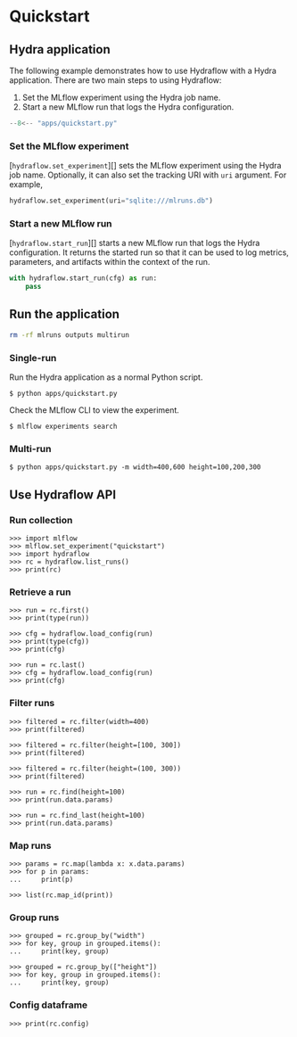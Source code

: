 # Quickstart

## Hydra application

The following example demonstrates how to use Hydraflow with a Hydra application.
There are two main steps to using Hydraflow:

1. Set the MLflow experiment using the Hydra job name.
2. Start a new MLflow run that logs the Hydra configuration.

```python title="apps/quickstart.py" linenums="1" hl_lines="24 26"
--8<-- "apps/quickstart.py"
```

### Set the MLflow experiment

[`hydraflow.set_experiment`][] sets the MLflow experiment using the Hydra job name.
Optionally, it can also set the tracking URI with `uri` argument.
For example,

```python
hydraflow.set_experiment(uri="sqlite:///mlruns.db")
```

### Start a new MLflow run

[`hydraflow.start_run`][] starts a new MLflow run that logs the Hydra configuration.
It returns the started run so that it can be used to log metrics, parameters, and artifacts
within the context of the run.

```python
with hydraflow.start_run(cfg) as run:
    pass
```

## Run the application

```bash exec="on"
rm -rf mlruns outputs multirun
```

### Single-run

Run the Hydra application as a normal Python script.

```console exec="1" source="console"
$ python apps/quickstart.py
```

Check the MLflow CLI to view the experiment.

```console exec="1" source="console"
$ mlflow experiments search
```

### Multi-run

```console exec="1" source="console"
$ python apps/quickstart.py -m width=400,600 height=100,200,300
```

## Use Hydraflow API

### Run collection

```pycon exec="1" source="console" session="quickstart"
>>> import mlflow
>>> mlflow.set_experiment("quickstart")
>>> import hydraflow
>>> rc = hydraflow.list_runs()
>>> print(rc)
```

### Retrieve a run

```pycon exec="1" source="console" session="quickstart"
>>> run = rc.first()
>>> print(type(run))
```

```pycon exec="1" source="console" session="quickstart"
>>> cfg = hydraflow.load_config(run)
>>> print(type(cfg))
>>> print(cfg)
```

```pycon exec="1" source="console" session="quickstart"
>>> run = rc.last()
>>> cfg = hydraflow.load_config(run)
>>> print(cfg)
```

### Filter runs

```pycon exec="1" source="console" session="quickstart"
>>> filtered = rc.filter(width=400)
>>> print(filtered)
```

```pycon exec="1" source="console" session="quickstart"
>>> filtered = rc.filter(height=[100, 300])
>>> print(filtered)
```

```pycon exec="1" source="console" session="quickstart"
>>> filtered = rc.filter(height=(100, 300))
>>> print(filtered)
```

```pycon exec="1" source="console" session="quickstart"
>>> run = rc.find(height=100)
>>> print(run.data.params)
```

```pycon exec="1" source="console" session="quickstart"
>>> run = rc.find_last(height=100)
>>> print(run.data.params)
```

### Map runs

```pycon exec="1" source="console" session="quickstart"
>>> params = rc.map(lambda x: x.data.params)
>>> for p in params:
...     print(p)
```

```pycon exec="1" source="console" session="quickstart"
>>> list(rc.map_id(print))
```

### Group runs

```pycon exec="1" source="console" session="quickstart"
>>> grouped = rc.group_by("width")
>>> for key, group in grouped.items():
...     print(key, group)
```

```pycon exec="1" source="console" session="quickstart"
>>> grouped = rc.group_by(["height"])
>>> for key, group in grouped.items():
...     print(key, group)
```

### Config dataframe

```pycon exec="1" source="console" session="quickstart"
>>> print(rc.config)
```
